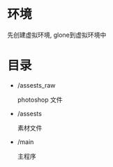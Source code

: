 # 环境
先创建虚拟环境, glone到虚拟环境中

# 目录
- /assests_raw
    
    photoshop 文件

- /assests
    
    素材文件

- /main

    主程序
